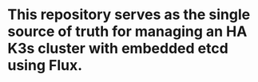 # This repository serves as the single source of truth for managing an HA K3s cluster with embedded etcd using Flux.

